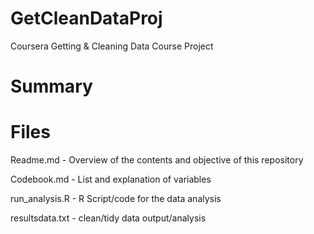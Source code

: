 # GetCleanDataProj
  Coursera Getting &amp; Cleaning Data Course Project

# Summary

# Files
Readme.md - Overview of the contents and objective of this repository

Codebook.md - List and explanation of variables

run_analysis.R - R Script/code for the data analysis

resultsdata.txt - clean/tidy data output/analysis
